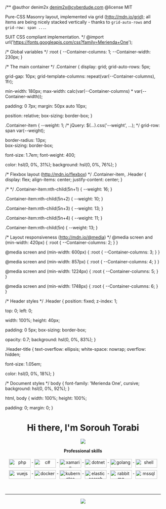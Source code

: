 /**
  @author denim2x <denim2x@cyberdude.com>
  @license MIT
  
  Pure-CSS Masonry layout, implemented via grid (http://mdn.io/grid);
  all items are being nicely stacked vertically - thanks to 
  `grid-auto-rows` and `grid-row: span ...`.

  SUIT CSS compliant implementation.
 */
@import url('https://fonts.googleapis.com/css?family=Merienda+One');

/* Global variables */
:root {
  --Container-columns: 1;
  --Container-width: 230px;
}

/* The main container */
.Container {
  display: grid;
  grid-auto-rows: 5px;
  
  grid-gap: 10px;
  grid-template-columns: repeat(var(--Container-columns), 1fr);
  
  min-width: 180px;
  max-width: calc(var(--Container-columns) * var(--Container-width));
  
  padding: 0 7px;
  margin: 50px auto 10px;
  
  position: relative;
  box-sizing: border-box;
}

.Container-item {
  --weight: 1;      /* jQuery: $(...).css('--weight', ...); */
  grid-row: span var(--weight);
  
  border-radius: 13px;  
  box-sizing: border-box;
  
  font-size: 1.7em;
  font-weight: 400;
  
  color: hsl(0, 0%, 31%);
  background: hsl(0, 0%, 76%);
}

/* Flexbox layout (http://mdn.io/flexbox) */
.Container-item, .Header {
  display: flex;
  align-items: center;
  justify-content: center;
}

/*  */
.Container-item:nth-child(5n+1) {
  --weight: 16;
}

.Container-item:nth-child(5n+2) {
  --weight: 10;
}

.Container-item:nth-child(5n+3) {
  --weight: 13;
}

.Container-item:nth-child(5n+4) {
  --weight: 11;
}

.Container-item:nth-child(5n) {
  --weight: 13;
}


/* Layout responsiveness (http://mdn.io/@media) */
@media screen and (min-width: 420px) {
  :root {
    --Container-columns: 2;
  }
}

@media screen and (min-width: 600px) {
  :root {
    --Container-columns: 3;
  }
}

@media screen and (min-width: 857px) {
  :root {
    --Container-columns: 4;
  }
}

@media screen and (min-width: 1224px) {
  :root {
    --Container-columns: 5;
  }
}

@media screen and (min-width: 1748px) {
  :root {
    --Container-columns: 6;
  }
}


/* Header styles */
.Header {
  position: fixed;
  z-index: 1;
  
  top: 0;
  left: 0;
  
  width: 100%;
  height: 40px;
  
  padding: 0 5px;
  box-sizing: border-box;
  
  opacity: 0.7;
  background: hsl(0, 0%, 83%);
}

.Header-title {
  text-overflow: ellipsis;
  white-space: nowrap;
  overflow: hidden;
  
  font-size: 1.05em;
  
  color: hsl(0, 0%, 18%);
}


/* Document styles */
body {
  font-family: 'Merienda One', cursive;
  background: hsl(0, 0%, 92%);
}

html, body {
  width: 100%;
  height: 100%;
  
  padding: 0;
  margin: 0;
}



<h1 align="center">Hi there, I'm Sorouh Torabi</h1>

<p align="center"> 
 <a href="https://github.com/tspersian" alt="soroush torabi's github stats">
   <img src="https://img.shields.io/badge/-@tspersian-%23181717?style=flat-square&logo=github" />
 </a>
</p>

<p align="center"> 
 <strong>
  Professional skills
  </strong>
</p>

<p align="center">
   <a href="https://dotnet.microsoft.com/">
    <img src="https://img.shields.io/badge/PHP-777BB4?style=for-the-badge&logo=php&logoColor=white" alt="php" style="vertical-align:top; margin:4px;width:70px;height:28px;">
  </a>
   <a href="https://dotnet.microsoft.com/">
    <img src="https://img.shields.io/badge/C%23-239120?style=for-the-badge&logo=c-sharp&logoColor=white" alt="c#" style="vertical-align:top; margin:4px;width:70px;height:28;">
  </a>
  <a href="https://dotnet.microsoft.com/en-us/apps/xamarin">
    <img src="https://img.shields.io/badge/Xamarin-3498DB?style=for-the-badge&logo=xamarin&logoColor=white" alt="xamarin" style="vertical-align:top; margin:4px;width:70px;height:28px;">
  </a>
   <a href="https://dotnet.microsoft.com/">
    <img src="https://img.shields.io/badge/.NET-5C2D91?style=for-the-badge&logo=.net&logoColor=white" alt="dotnet" style="vertical-align:top; margin:4px;width:70px;height:28px;">
  </a>
  <a href="https://go.dev/">
    <img src="https://img.shields.io/badge/Go-00ADD8?style=for-the-badge&logo=go&logoColor=white" alt="golang" style="vertical-align:top; margin:4px;width:70px;height:28px;">
  </a>
  <a href="https://www.gnu.org/software/bash/">
    <img src="https://img.shields.io/badge/Shell_Script-121011?style=for-the-badge&logo=gnu-bash&logoColor=white" alt="shell" style="vertical-align:top; margin:4px;width:70px;height:28px;">
  </a>
  <a href="https://vuejs.org/">
    <img src="https://img.shields.io/badge/Vue.js-35495E?style=for-the-badge&logo=vue.js&logoColor=4FC08D" alt="vuejs" style="vertical-align:top; margin:4px;width:70px;height:28px;">
  </a>
  <a href="https://hub.docker.com/">
    <img src="https://img.shields.io/badge/Docker-2CA5E0?style=for-the-badge&logo=docker&logoColor=white" alt="docker" style="vertical-align:top; margin:4px;width:70px;height:28px;">
  </a> 
 
  <a href="https://kubernetes.io">
    <img src="https://img.shields.io/badge/kubernetes-326ce5.svg?&style=for-the-badge&logo=kubernetes&logoColor=white" alt="kubernetes" style="vertical-align:top; margin:4px;width:70px;height:28px;">
  </a>
  <a href="https://www.elastic.co">
    <img src="https://img.shields.io/badge/Elastic_Search-005571?style=for-the-badge&logo=elasticsearch&logoColor=white" alt="elasticsearch" style="vertical-align:top; margin:4px;width:70px;height:28px;">
  </a>
  <a href="https://www.rabbitmq.com">
    <img src="https://img.shields.io/badge/rabbitmq-%23FF6600.svg?&style=for-the-badge&logo=rabbitmq&logoColor=white" alt="rabbitmq" style="vertical-align:top; margin:4px;width:70px;height:28px;">
  </a>
  <a href="https://microsoft.com">
    <img src="https://img.shields.io/badge/Microsoft_SQL_Server-CC2927?style=for-the-badge&logo=microsoft-sql-server&logoColor=white" alt="mssql" style="vertical-align:top; margin:4px;width:70px;height:28px;">
  </a>
  
  <br/>
</p>
<br/>

---

<p align="center">
  <a href="#" alt="soroush torabi's github stats"><img src="https://github-readme-streak-stats.herokuapp.com/?user=tspersian" /></a>
</p>
